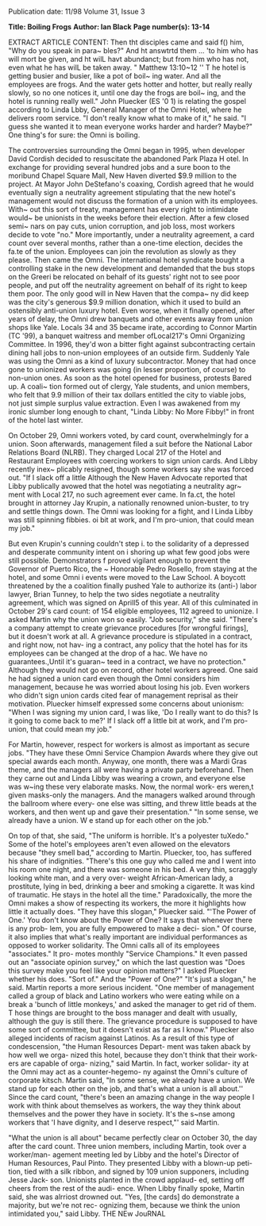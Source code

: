 Publication date: 11/98
Volume 31, Issue 3

**Title: Boiling Frogs**
**Author: Ian Black**
**Page number(s): 13-14**

EXTRACT ARTICLE CONTENT:
Then tht disciples came and said f() him, "Why do you speak in para~ 
bles?" And ht answtrtd them ... 'to him who has will mort be given, and ht 
wilL havt abundanct; but from him who has not, even what he has wilL be 
taken away. " 
Matthew 13:10~12 
'' T 
he hotel is getting busier and busier, like a pot of boil~ 
ing water. And all the employees are frogs. And the 
water gets hotter and hotter, but really really slowly, 
so no one notices it, until one day the frogs are boil~ 
ing, and the hotel is running really well." 
John Pluecker (ES '0 1) is relating the gospel according to Linda 
Lbby, General Manager of the Omni Hotel, where he delivers room 
service. "I don't really know what to make of it," he said. "I guess she 
wanted it to mean everyone works harder and harder? Maybe?" 
One thing's for sure: the Omni is boiling.


The controversies surrounding the Omni 
began in 1995, when developer David Cordish decided to resuscitate 
the abandoned Park Plaza H otel. In exchange for providing several 
hundred jobs and a sure boon to the moribund Chapel Square Mall, 
New Haven diverted $9.9 million to the project. At Mayor John 
DeStefano's coaxing, Cordish agreed that he would eventually sign a 
neutrality agreement stipulating that the new hotel's management 
would not discuss the formation of a union with its employees. With~ 
out this sort of treaty, management has every right to intimidate would~ 
be unionists in the weeks before their election. After a few closed semi~ 
nars on pay cuts, union corruption, and job loss, most workers decide 
to vote "no." More importantly, under a neutrality agreement, a card 
count over several months, rather than a one-time election, decides the 
fa.te of the union. Employees can join the revolution as slowly as they 
please. 
Then came the Omni. The international hotel syndicate bought a 
controlling stake in the new development and demanded that the bus 
stops on the Greeri be relocated on behalf of its guests' right not to see 
poor people, and put off the neutrality agreement on behalf of its right 
to keep them poor. The only good will in New Haven that the compa~ 
ny did keep was the city's generous $9.9 million donation, which it 
used to build an ostensibly anti-union luxury hotel. Even worse, when 
it finally opened, after years of delay, the Omni drew banquets and 
other events away from union shops like Yale. 
Locals 34 and 35 became irate, according to Connor Martin (TC 
'99), a banquet waitress and member ofLocal217's Omni Organizing 
Committee. In 1996, they'd won a bitter fight against subcontracting 
certain dining hall jobs to non-union employees of an outside firm. 
Suddenly Yale was using the Omni as a kind of luxury subcontractor. 
Money that had once gone to unionized workers was going (in lesser 
proportion, of course) to non-union ones. 
As soon as the hotel opened for business, protests Bared up. A coali~ 
tion formed out of clergy, Yale students, and union members, who felt 
that 9.9 million of their tax dollars entitled the city to viable jobs, not 
just simple surplus value extraction. Even I was awakened from my 
ironic slumber long enough to chant, "Linda Libby: No More Fibby!" 
in front of the hotel last winter. 


On October 29, Omni workers voted, by card 
count, overwhelmingly for a union. Soon 
afterwards, management filed a suit before the 
National Labor Relations Board (NLRB). 
They charged Local 217 of the Hotel and 
Restaurant Employees with coercing workers 
to sign union cards. And Libby recently inex~ 
plicably resigned, though some workers say she 
was forced out. 
"If I slack off a little 
Although the New Haven Advocate 
reported that Libby publically avowed that 
the hotel was negotiating a neutrality agr~ 
ment with Local 217, no such agreement 
ever came. In fa.ct, the hotel brought in 
attorney Jay Krupin, a nationally renowned 
union-buster, to try and settle things down. 
The Omni was looking for a fight, and l 
Linda Libby was still spinning fibbies. 
oi 
bit at work, and I'm 
pro-union, that could 
mean my job."


But even Krupin's cunning couldn't step i. 
to the solidarity of a depressed and desperate community intent on i 
shoring up what few good jobs were still possible. Demonstrators f 
proved vigilant enough to prevent the Governor of Puerto Rico, the ~ 
Honorable Pedro Rosello, from staying at the hotel, and some Omni i 
events were moved to the Law School. A boycott threatened by the a 
coalition finally pushed Yale to authorize its (anti-) labor lawyer, Brian 
Tunney, to help the two sides negotiate a neutrality agreement, which 
was signed on Aprill5 of this year. 
All of this culminated in October 29's card count: of 154 eligible 
employees, 112 agreed to unionize. I asked Martin why the union won 
so easily. "Job security," she said. "There's a company attempt to create 
grievance procedures [for wrongful firings], but it doesn't work at all. A 
grievance procedure is stipulated in a contract, and right now, not hav-
ing a contract, any policy that the hotel has for its employees can be 
changed at the drop of a hac. We have no guarantees.,Until it's guaran~ 
teed in a contract, we have no protection." 
Although they would not go on record, other hotel workers agreed. 
One said he had signed a union card even though the Omni considers 
him management, because he was worried about losing his job. Even 
workers who didn't sign union cards cited fear of management reprisal 
as 
their 
motivation. 
Pluecker 
himself 
expressed some concerns about unionism: 
"When I was signing my union card, I was 
like, 'Do I really want to do this? Is it going to 
come back to me?' If I slack off a little bit at 
work, and I'm pro-union, that could mean 
my job." 


For Martin, however, respect for workers 
is almost as important as secure jobs. "They 
have these Omni Service Champion Awards 
where they give out special awards each 
month. Anyway, one month, there was a 
Mardi Gras theme, and the managers all were 
having a private party beforehand. Then they 
carne out and Linda Libby was wearing a 
crown, and everyone else was w~ing these 
very elaborate masks. Now, the normal work-
ers 
weren,t 
given 
masks-only 
the 
managers. And the 
managers 
walked 
around through the 
ballroom where every-
one else was sitting, 
and threw little beads 
at the workers, and 
then went up and 
gave their presentation." 
"In some sense, we 
already have a union. 
W e stand up for each 
other on the job."


On top of that, she said, "The uniform is 
horrible. It's a polyester tuXedo." Some of the 
hotel's employees aren't even allowed on the 
elevators because "they smell bad," according 
to Martin. 
Pluecker, too, has suffered his share of 
indignities. "There's this one guy who called 
me and I went into his room one night, and 
there was someone in his bed. A very thin, 
scraggly looking white man, and a very over-
weight African-American lady, a prostitute, 
lying in bed, drinking a beer and smoking a 
cigarette. It was kind of traumatic. He stays in 
the hotel all the time." 
Paradoxically, the more the Omni makes a 
show of respecting its workers, the more it 
highlights how little it actually does. "They 
have this slogan," Pluecker said. "'The Power 
of One.' You don't know about the Power of 
One? It says that whenever there is any prob-
lem, you are fully empowered to make a deci-
sion." Of course, it also implies that what's 
really important are individual performances 
as opposed to worker solidarity. The Omni 
calls all of its employees "associates." It pro-
motes monthly "Service Champions." It even 
passed out an "associate opinion survey," on 
which the last question was "Does this survey 
make you feel like your opinion matters?" I 
asked Pluecker whether his does. "Sort of." 
And the "Power of One?" "It's just a slogan," 
he said. 
Martin reports a more serious incident. 
"One member of management called a group 
of black and Latino workers who were eating 
while on a break a 'bunch of little monkeys,' 
and asked the manager to get rid of them. 
T hose things are brought to the boss manager 
and dealt with usually, although the guy is still 
there. The grievance procedure is supposed to 
have some sort of committee, but it doesn't 
exist as far as I know." Pluecker also alleged 
incidents of racism against Latinos. 
As a result of this type of condescension, 
"the 
Human 
Resources 
Depart-
ment was taken aback 
by how well we orga-
nized 
this 
hotel, 
because 
they 
don't 
think that their work-
ers are capable of orga-
nizing," said Martin. 
In fact, worker solidar-
ity at the Omni may act as a counter-hegemo-
ny against the Omni's culture of corporate 
kitsch. Martin said, "In some sense, we 
already have a union. We stand up for each 
other on the job, and that's what a union is all 
about.'' Since the card count, "there's been an 
amazing change in the way people I work 
with think about themselves as workers, the 
way they think about themselves and the 
power they have in society. It's the s~nse 
among workers that 'I have dignity, and I 
deserve respect,"' said Martin. 


"What the union is all about" became 
perfectly clear on October 30, the day after 
the card count. Three union members, 
including Martin, took over a worker/man-
agement meeting led by Libby and the hotel's 
Director of Human Resources, Paul Pinto. 
They presented Libby with a blown-up peti-
tion, tied with a silk ribbon, and signed by 
109 union supponers, including Jesse Jack-
son. Unionists planted in the crowd applaud-
ed, setting off cheers from the rest of the audi-
ence. When Libby finally spoke, Martin said, 
she was alrriost drowned out. "Yes, [the cards] 
do demonstrate a majority, but we're not rec-
ognizing them, because we think the union 
intimidated you," said Libby. 
THE NEw JouRNAL